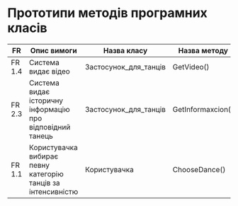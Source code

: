 # Прототипи методів програмних класів
|FR|Опис вимоги|Назва класу| Назва методу|
|-------------|--------------|------------|-----------|
|FR 1.4|Система видає відео| Застосунок_для_танців| GetVideo()|
|FR 2.3|Система видає історичну інформацію про відповідний танець| Застосунок_для_танців| GetInformaxcion()|
|FR 1.1 |	Користувачка вибирає певну категорію танців за інтенсивністю| Користувачка| ChooseDance()|
